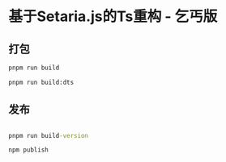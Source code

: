 # 基于Setaria.js的Ts重构 - 乞丐版


## 打包 

```cmd
pnpm run build

pnpm run build:dts

```

## 发布

```cmd

pnpm run build-version

npm publish


```